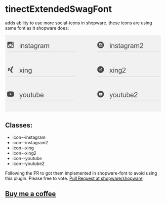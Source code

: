 # tinectExtendedSwagFont
adds ability to use more social-icons in shopware. these icons are using same font as it shopware does:

![icons](icons.JPG)

## Classes:
- icon--instagram
- icon--instagram2
- icon--xing
- icon--xing2
- icon--youtube
- icon--youtube2

Following the PR to got them implemented in shopware-font to avoid using this plugin. Please free to vote. [Pull Request at shopware/shopware](https://github.com/shopware/shopware/pull/1540)

## [Buy me a coffee](https://www.paypal.me/tinect/)